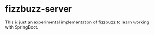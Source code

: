 # fizzbuzz-server
This is just an experimental implementation of fizzbuzz to learn working with SpringBoot.
